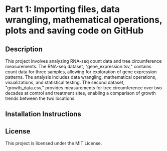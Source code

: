 Part 1: Importing files, data wrangling, mathematical operations, plots and saving code on GitHub
====================================================

Description
--------------
This project involves analyzing RNA-seq count data and tree circumference measurements. The RNA-seq dataset, "gene_expression.tsv," contains count data for three samples, allowing for exploration of gene expression patterns. The analysis includes data wrangling, mathematical operations, visualizations, and statistical testing. The second dataset, "growth_data.csv," provides measurements for tree circumference over two decades at control and treatment sites, enabling a comparison of growth trends between the two locations.

Installation Instructions
---------------------


License
-------
This project is licensed under the MIT License.
